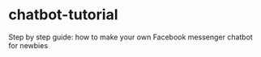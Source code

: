 # chatbot-tutorial
Step by step guide: how to make your own Facebook messenger  chatbot for newbies 
